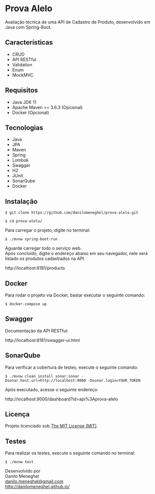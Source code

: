 # Prova Alelo

Avaliação técnica de uma API de Cadastro de Produto, desenvolvido em Java com Spring-Boot.

## Características

- CRUD
- API RESTful
- Validation
- Enum
- MockMVC

## Requisitos

- Java JDK 11
- Apache Maven >= 3.6.3 (Opcional)
- Docker (Opcional)

## Tecnologias

- Java
- JPA
- Maven
- Spring
- Lombok
- Swagger
- H2
- JUnit
- SonarQube
- Docker

## Instalação

```
$ git clone https://github.com/danilomeneghel/prova-alelo.git

$ cd prova-alelo/
```

Para carregar o projeto, digite no terminal:

```
$ ./mvnw spring-boot:run
```

Aguarde carregar todo o serviço web. <br>
Após concluído, digite o endereço abaixo em seu navegador, nele será listado os produtos 
cadastrados na API. <br>

http://localhost:8181/products

## Docker

Para rodar o projeto via Docker, bastar executar o seguinte comando:

```
$ docker-compose up
```

## Swagger 

Documentação da API RESTful: <br>

http://localhost:8181/swagger-ui.html

## SonarQube

Para verificar a cobertura de testes, execute o seguinte comando: 

```
$ ./mvnw clean install sonar:sonar -Dsonar.host.url=http://localhost:9000 -Dsonar.login=YOUR_TOKEN
```

Após executado, acesse o seguinte endereço: <br>

http://localhost:9000/dashboard?id=api%3Aprova-alelo

## Licença

Projeto licenciado sob <a href="LICENSE">The MIT License (MIT)</a>.<br>

## Testes

Para realizar os testes, execute o seguinte comando no terminal:

```
$ ./mvnw test
```


Desenvolvido por<br>
Danilo Meneghel<br>
danilo.meneghel@gmail.com<br>
http://danilomeneghel.github.io/<br>

